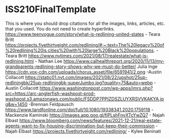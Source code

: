 # ISS210FinalTemplate
This is where you should drop citations for all the images, links, articles, etc. that you used. You do not need to create hyperlinks.
https://www.teenvogue.com/story/what-is-redlining-united-states - Teara Britt
https://projects.fivethirtyeight.com/redlining/#:~:text=The%20legacy%20of%20redlining%20is,cities%20with%20large%20Black%20populations. - Teara Britt
https://www.nytimes.com/2021/08/17/realestate/what-is-redlining.html - Nathan Lee
https://www.calhealthreport.org/2020/11/13/my-grandparents-redlining-story-shows-why-we-must-do-better/ Julia Inge
https://cdn.vox-cdn.com/uploads/chorus_asset/file/6591941/2.png -Austin Collacott
https://static01.nyt.com/images/2021/08/22/upshot/25up-redliningbk/25up-redliningbk-superJumbo.jpg?quality=75&auto=webp -Austin Collacott
https://www.washingtonpost.com/wp-apps/imrs.php?src=https://arc-anglerfish-washpost-prod-washpost.s3.amazonaws.com/public/FSDDP7PPIZDSZLUYXRSVVKAKYA.jpg&w=1450 -Brennan Feldpausch
https://www.tandfonline.com/doi/full/10.1080/19338341.2020.1759118 -Mackenzie Kaminski
https://images.app.goo.gl/fiPLshFnyXTcYwZQ7 - Najah Elbast
https://www.bloomberg.com/news/features/2021-12-21/real-estate-agents-want-to-fix-housing-discrimination-but-keep-their-commission - Najah Elbast
https://projects.fivethirtyeight.com/redlining/ - Kylee Beninati
